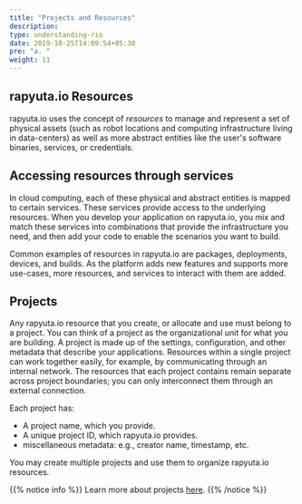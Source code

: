 ```yaml
---
title: "Projects and Resources"
description:
type: understanding-rio
date: 2019-10-25T14:09:54+05:30
pre: "a. "
weight: 11
---
```

## rapyuta.io Resources
rapyuta.io uses the concept of *resources* to manage and represent a set
of physical assets (such as robot locations and computing infrastructure
living in data-centers) as well as more abstract entities like the user's
software binaries, services, or credentials.

## Accessing resources through services
In cloud computing, each of these physical and abstract entities is mapped
to certain services. These services provide access to the underlying
resources. When you develop your application on rapyuta.io, you mix
and match these services into combinations that provide the
infrastructure you need, and then add your code to enable the
scenarios you want to build.

Common examples of resources in rapyuta.io are packages, deployments,
devices, and builds. As the platform adds new features and supports
more use-cases, more resources, and services to interact with them
are added.

## Projects
Any rapyuta.io resource that you create, or allocate and use must belong
to a project. You can think of a project as the organizational unit
for what you are building. A project is made up of the settings,
configuration, and other metadata that describe your applications.
Resources within a single project can work together easily, for
example, by communicating through an internal network. The
resources that each project contains remain separate across project
boundaries; you can only interconnect them through an external
connection.

Each project has:

* A project name, which you provide.
* A unique project ID, which rapyuta.io provides.
* miscellaneous metadata: e.g., creator name, timestamp, etc.

You may create multiple projects and use them to organize rapyuta.io
resources.

{{% notice info %}}
Learn more about projects [here](/developer-guide/organise-resources/project/).
{{% /notice %}}